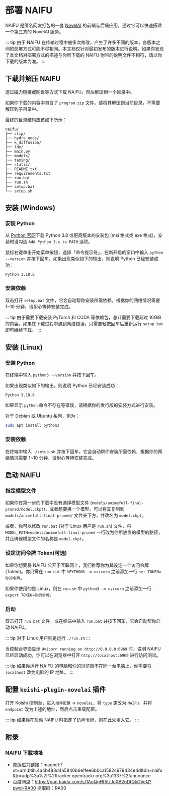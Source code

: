 # 部署 NAIFU

NAIFU 是匿名网友打包的一套 [NovelAI](https://novelai.net/) 的前端与后端应用，通过它可以快速搭建一个第三方的 NovelAI 服务。

::: tip
由于 NAIFU 在传输过程中被多次修改，产生了许多不同的版本，各版本之间的部署方式可能不尽相同。本文档仅针对最初发布的版本进行说明。如果你发现了本文档对部署方式的描述与你所下载的 NAIFU 附带的说明文件不相符，请以你下载的版本为准。
:::

## 下载并解压 NAIFU

透过磁力链接或网盘等方式下载 NAIFU，然后解压到一个目录中。

如果你下载的内容中包含了 `program.zip` 文件，请将其解压到当前目录，不需要解压到子目录中。

最终的目录结构应该如下所示：

```text
naifu/
├── clip/
├── hydra_node/
├── k_diffusion/
├── ldm/
├── main.py
├── models/
|── taming/
├── static/
├── README.txt
├── requirements.txt
├── run.bat
├── run.sh
├── setup.bat
└── setup.sh
```

## 安装 (Windows)

### 安装 Python

从 [Python 官网](https://www.python.org/downloads/)下载 Python 3.8 或更高版本的安装包 (msi 格式或 exe 格式)，安装时请勾选 `Add Python 3.x to PATH` 选项。

鼠标右键单击开始菜单按钮，选择「命令提示符」，在新开启的窗口中输入 `python --version` 并按下回车。如果出现类似如下的输出，则说明 Python 已经安装成功：

```text
Python 3.10.6
```

### 安装依赖

双击打开 `setup.bat` 文件，它会自动帮你安装所需依赖，根据你的网络情况需要 1~10 分钟，请耐心等待安装完成。

::: tip
由于需要下载安装 PyTorch 和 CUDA 等依赖包，总计需要下载超过 10GiB 的内容。如果在下载过程中遇到网络错误，只需要轻按回车后重新运行 `setup.bat` 即可继续下载。
:::

## 安装 (Linux)

### 安装 Python

在终端中输入 `python3 --version` 并按下回车。

如果出现类似如下的输出，则说明 Python 已经安装成功：

```text
Python 3.10.6
```

如果显示 `python` 命令不存在等错误，请根据你的发行版的安装方式进行安装。

对于 Debian 或 Ubuntu 系列，则为：

```bash
sudo apt install python3
```

### 安装依赖

在终端中输入 `./setup.sh` 并按下回车，它会自动帮你安装所需依赖，根据你的网络情况需要 1~10 分钟，请耐心等待安装完成。

## 启动 NAIFU

### 指定模型文件

如果你在第一步的下载中没有选择模型文件 (`models/animefull-final-pruned/model.ckpt`)，或者想要换一个模型，可以将其复制到 `models/animefull-final-pruned/` 文件夹下方，并改名为 `model.ckpt`。

或者，你可以修改 `run.bat` (对于 Linux 用户是 `run.sh`) 文件，将 `MODEL_PATH=models/animefull-final-pruned` 一行改为你所放置的模型的路径，并且确保模型文件的名称是 `model.ckpt`。

### 设定访问令牌 Token(可选)

如果你想要将 NAIFU 公开于互联网上，我们推荐你为其设定一个访问令牌 (Token)。你只需在 `run.bat` 中 `%PYTHON% -m uvicorn` 之前添加一行 `set TOKEN=你的令牌`。

如果你使用的是 Linux，则在 `run.sh` 中 `python3 -m uvicorn` 之前添加一行 `export TOKEN=你的令牌`。

### 启动

双击打开 `run.bat` 文件，或在终端中输入 `run.bat` 并按下回车，它会自动帮你启动 NAIFU。

::: tip
对于 Linux 用户则是运行 `./run.sh`
:::

当控制台界面显示 `Uvicorn running on http://0.0.0.0:6969` 时，说明 NAIFU 已经启动成功，你可以在浏览器中打开 `http://localhost:6969` 进行访问测试。

::: tip
如果你运行 NAIFU 的电脑和你的浏览器不在同一台电脑上，你需要将 `localhost` 改为电脑的 IP 地址。
:::

## 配置 `koishi-plugin-novelai` 插件

打开 Koishi 控制台，进入`插件配置` -> `novelai`，将 `type` 更改为 `NAIFU`，并将 `endpoint` 改为上述的地址，然后点击重载配置。

::: tip
如果你在启动 NAIFU 时指定了访问令牌，则在此处填入它。
:::

## 附录

### NAIFU 下载地址

- 原版磁力链接：magnet:?xt=urn:btih:4a4b483d4a5840b6e1fee6b0ca1582c979434e4d&dn=naifu&tr=udp%3a%2f%2ftracker.opentrackr.org%3a1337%2fannounce
- 百度网盘：https://pan.baidu.com/s/1AoQgHf5UJuXB2qDtQkOVeQ?pwd=RA00 提取码：RA00
